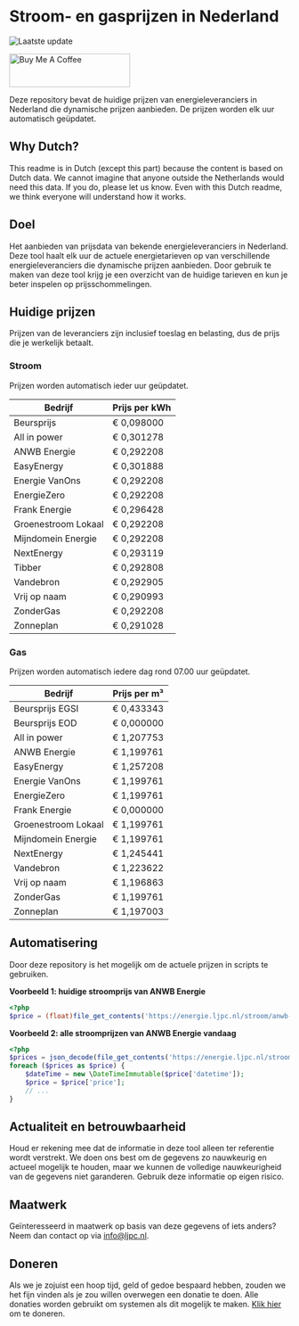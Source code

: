 # Stroom- en gasprijzen in Nederland

![Laatste update](https://img.shields.io/badge/laatste%20update-2023--11--23%2015%3A00%20CET-brightgreen)

<a href="https://www.buymeacoffee.com/Lars-" target="_blank"><img src="https://cdn.buymeacoffee.com/buttons/v2/default-orange.png" alt="Buy Me A Coffee" height="60" style="height: 60px !important;width: 217px !important;" ></a>

Deze repository bevat de huidige prijzen van energieleveranciers in Nederland die dynamische prijzen aanbieden. De prijzen worden elk uur automatisch geüpdatet.

## Why Dutch?

This readme is in Dutch (except this part) because the content is based on Dutch data. We cannot imagine that anyone outside the Netherlands would need this data. If you do, please let us know. Even with this Dutch readme, we think
everyone will understand how it works.

## Doel

Het aanbieden van prijsdata van bekende energieleveranciers in Nederland. Deze tool haalt elk uur de actuele energietarieven op van verschillende energieleveranciers die dynamische prijzen aanbieden. Door gebruik te maken van deze tool
krijg je een overzicht van de huidige tarieven en kun je beter inspelen op prijsschommelingen.

## Huidige prijzen

Prijzen van de leveranciers zijn inclusief toeslag en belasting, dus de prijs die je werkelijk betaalt.

### Stroom

Prijzen worden automatisch ieder uur geüpdatet.

 Bedrijf | Prijs per kWh 
---------|---------------
Beursprijs | € 0,098000
All in power | € 0,301278
ANWB Energie | € 0,292208
EasyEnergy | € 0,301888
Energie VanOns | € 0,292208
EnergieZero | € 0,292208
Frank Energie | € 0,296428
Groenestroom Lokaal | € 0,292208
Mijndomein Energie | € 0,292208
NextEnergy | € 0,293119
Tibber | € 0,292808
Vandebron | € 0,292905
Vrij op naam | € 0,290993
ZonderGas | € 0,292208
Zonneplan | € 0,291028


### Gas

Prijzen worden automatisch iedere dag rond 07.00 uur geüpdatet.

 Bedrijf | Prijs per m³ 
---------|--------------
Beursprijs EGSI | € 0,433343
Beursprijs EOD | € 0,000000
All in power | € 1,207753
ANWB Energie | € 1,199761
EasyEnergy | € 1,257208
Energie VanOns | € 1,199761
EnergieZero | € 1,199761
Frank Energie | € 0,000000
Groenestroom Lokaal | € 1,199761
Mijndomein Energie | € 1,199761
NextEnergy | € 1,245441
Vandebron | € 1,223622
Vrij op naam | € 1,196863
ZonderGas | € 1,199761
Zonneplan | € 1,197003


## Automatisering

Door deze repository is het mogelijk om de actuele prijzen in scripts te gebruiken.

**Voorbeeld 1: huidige stroomprijs van ANWB Energie**

```php
<?php
$price = (float)file_get_contents('https://energie.ljpc.nl/stroom/anwb-energie-nu.txt');

```

**Voorbeeld 2: alle stroomprijzen van ANWB Energie vandaag**

```php
<?php
$prices = json_decode(file_get_contents('https://energie.ljpc.nl/stroom/all-in-power-vandaag.json'),true);
foreach ($prices as $price) {
    $dateTime = new \DateTimeImmutable($price['datetime']);
    $price = $price['price'];
    // ...
}
```

## Actualiteit en betrouwbaarheid

Houd er rekening mee dat de informatie in deze tool alleen ter referentie wordt verstrekt. We doen ons best om de gegevens zo nauwkeurig en actueel mogelijk te houden, maar we kunnen de volledige nauwkeurigheid van de gegevens niet
garanderen. Gebruik deze informatie op eigen risico.

## Maatwerk

Geïnteresseerd in maatwerk op basis van deze gegevens of iets anders? Neem dan contact op
via [info@ljpc.nl](mailto:info@ljpc.nl?subject=Energie%20prijzen).

## Doneren

Als we je zojuist een hoop tijd, geld of gedoe bespaard hebben, zouden we het fijn vinden als je zou willen overwegen een
donatie te doen. Alle donaties worden gebruikt om systemen als dit mogelijk te
maken. [Klik hier](https://www.buymeacoffee.com/Lars-) om te doneren.
